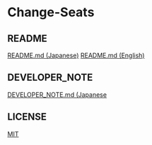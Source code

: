 # Change-Seats

## README
[README.md (Japanese)](docs/README.md)
[README.md (English)](docs/README-en.md)

## DEVELOPER_NOTE
[DEVELOPER_NOTE.md (Japanese](docs/DEVELOPER_NOTE.md)

## LICENSE
[MIT](LICENSE)